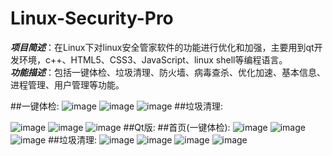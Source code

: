 # Linux-Security-Pro

**_项目简述_**：在Linux下对linux安全管家软件的功能进行优化和加强，主要用到qt开发环境，c++、HTML5、CSS3、JavaScript、linux shell等编程语言。  
**_功能描述_**：包括一键体检、垃圾清理、防火墙、病毒查杀、优化加速、基本信息、进程管理、用户管理等功能。


##一键体检:
![image](https://raw.githubusercontent.com/cassiopeiaofmax/Linux-Security-Pro/master/screenshot/html/%E4%BD%93%E6%A3%801.png)
![image](https://raw.githubusercontent.com/cassiopeiaofmax/Linux-Security-Pro/master/screenshot/html/%E4%BD%93%E6%A3%802.png)
![image](https://raw.githubusercontent.com/cassiopeiaofmax/Linux-Security-Pro/master/screenshot/html/%E4%BD%93%E6%A3%803.png)
##垃圾清理:

![image](https://raw.githubusercontent.com/cassiopeiaofmax/Linux-Security-Pro/master/screenshot/html/%E5%9E%83%E5%9C%BE%E6%B8%85%E7%90%861.png)
![image](https://raw.githubusercontent.com/cassiopeiaofmax/Linux-Security-Pro/master/screenshot/html/%E5%9E%83%E5%9C%BE%E6%B8%85%E7%90%862.png)
![image](https://raw.githubusercontent.com/cassiopeiaofmax/Linux-Security/master/screenshot/%E6%95%B0%E6%8D%AE%E5%8A%A0%E5%AF%863.png)
##Qt版:
##首页(一键体检):
![image](https://raw.githubusercontent.com/cassiopeiaofmax/Linux-Security-Pro/master/screenshot/qt/%E9%A6%96%E9%A1%B5.png)
![image](https://raw.githubusercontent.com/cassiopeiaofmax/Linux-Security-Pro/master/screenshot/qt/%E4%BD%93%E6%A3%80.png)
![image](https://raw.githubusercontent.com/cassiopeiaofmax/Linux-Security-Pro/master/screenshot/qt/%E4%BF%AE%E5%A4%8D.png)
##垃圾清理:
![image](https://raw.githubusercontent.com/cassiopeiaofmax/Linux-Security-Pro/master/screenshot/qt/%E5%9E%83%E5%9C%BE%E6%B8%85%E7%90%861.png)
![image](https://raw.githubusercontent.com/cassiopeiaofmax/Linux-Security-Pro/master/screenshot/qt/%E6%B8%85%E7%90%86%E5%9E%83%E5%9C%BE.png)
![image](https://raw.githubusercontent.com/cassiopeiaofmax/Linux-Security-Pro/master/screenshot/qt/%E6%9F%A5%E7%9C%8B%E5%9E%83%E5%9C%BE2.png)
![image](https://raw.githubusercontent.com/cassiopeiaofmax/Linux-Security-Pro/master/screenshot/qt/%E6%9F%A5%E7%9C%8B%E5%9E%83%E5%9C%BE.png)


